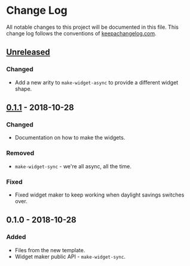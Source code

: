 # Change Log
All notable changes to this project will be documented in this file. This change log follows the conventions of [keepachangelog.com](http://keepachangelog.com/).

## [Unreleased]
### Changed
- Add a new arity to `make-widget-async` to provide a different widget shape.

## [0.1.1] - 2018-10-28
### Changed
- Documentation on how to make the widgets.

### Removed
- `make-widget-sync` - we're all async, all the time.

### Fixed
- Fixed widget maker to keep working when daylight savings switches over.

## 0.1.0 - 2018-10-28
### Added
- Files from the new template.
- Widget maker public API - `make-widget-sync`.

[Unreleased]: https://github.com/your-name/codcheck-lint-demo/compare/0.1.1...HEAD
[0.1.1]: https://github.com/your-name/codcheck-lint-demo/compare/0.1.0...0.1.1

